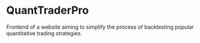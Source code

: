 # QuantTraderPro
Frontend of a website aiming to simplify the process of backtesting popular quantitative trading strategies.
